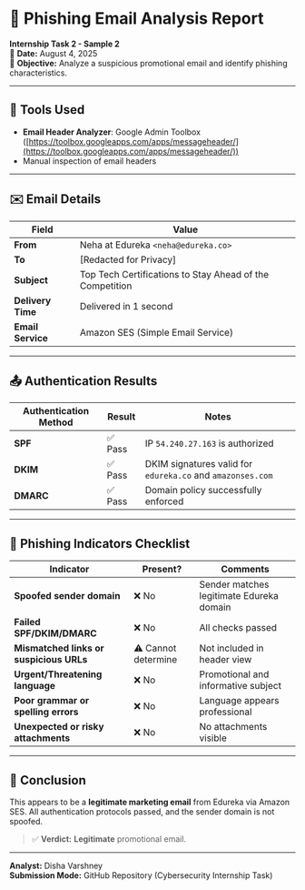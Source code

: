 
# 📄 Phishing Email Analysis Report

**Internship Task 2 - Sample 2**  
📅 **Date:** August 4, 2025  
🎯 **Objective:** Analyze a suspicious promotional email and identify phishing characteristics.

---

## 🧰 Tools Used

- **Email Header Analyzer**: Google Admin Toolbox  
  ([https://toolbox.googleapps.com/apps/messageheader/](https://toolbox.googleapps.com/apps/messageheader/))
- Manual inspection of email headers

---

## ✉️ Email Details

| Field | Value |
|-------|-------|
| **From** | Neha at Edureka `<neha@edureka.co>` |
| **To** | [Redacted for Privacy] |
| **Subject** | Top Tech Certifications to Stay Ahead of the Competition |
| **Delivery Time** | Delivered in 1 second |
| **Email Service** | Amazon SES (Simple Email Service) |

---

## 📤 Authentication Results

| Authentication Method | Result | Notes |
|-----------------------|--------|-------|
| **SPF** | ✅ Pass | IP `54.240.27.163` is authorized |
| **DKIM** | ✅ Pass | DKIM signatures valid for `edureka.co` and `amazonses.com` |
| **DMARC** | ✅ Pass | Domain policy successfully enforced |

---

## 🧪 Phishing Indicators Checklist

| Indicator | Present? | Comments |
|-----------|----------|----------|
| **Spoofed sender domain** | ❌ No | Sender matches legitimate Edureka domain |
| **Failed SPF/DKIM/DMARC** | ❌ No | All checks passed |
| **Mismatched links or suspicious URLs** | ⚠️ Cannot determine | Not included in header view |
| **Urgent/Threatening language** | ❌ No | Promotional and informative subject |
| **Poor grammar or spelling errors** | ❌ No | Language appears professional |
| **Unexpected or risky attachments** | ❌ No | No attachments visible |

---

## 🧠 Conclusion

This appears to be a **legitimate marketing email** from Edureka via Amazon SES. All authentication protocols passed, and the sender domain is not spoofed.

> ✅ **Verdict:** **Legitimate** promotional email.

---

**Analyst:** Disha Varshney  
**Submission Mode:** GitHub Repository (Cybersecurity Internship Task)
